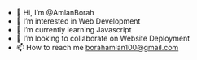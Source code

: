 - 👋 Hi, I’m @AmlanBorah
- 👀 I’m interested in Web Development
- 🌱 I’m currently learning Javascript
- 💞️ I’m looking to collaborate on Website Deployment
- 📫 How to reach me borahamlan100@gmail.com

<!---
AmlanBorah/AmlanBorah is a ✨ special ✨ repository because its `README.md` (this file) appears on your GitHub profile.
You can click the Preview link to take a look at your changes.
--->
